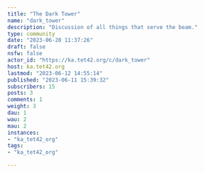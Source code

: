```yaml
---
title: "The Dark Tower" 
name: "dark_tower"
description: "Discussion of all things that serve the beam."
type: community
date: "2023-06-20 11:37:26"
draft: false
nsfw: false
actor_id: "https://ka.tet42.org/c/dark_tower"
host: ka.tet42.org
lastmod: "2023-06-12 14:55:14"
published: "2023-06-11 15:39:32"
subscribers: 15
posts: 3
comments: 1
weight: 3
dau: 1
wau: 2
mau: 2
instances:
- "ka_tet42_org"
tags: 
- "ka_tet42_org"

---
```

